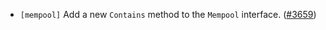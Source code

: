 - `[mempool]` Add a new `Contains` method to the `Mempool` interface.
  ([\#3659](https://github.com/cometbft/cometbft/pull/3659))

